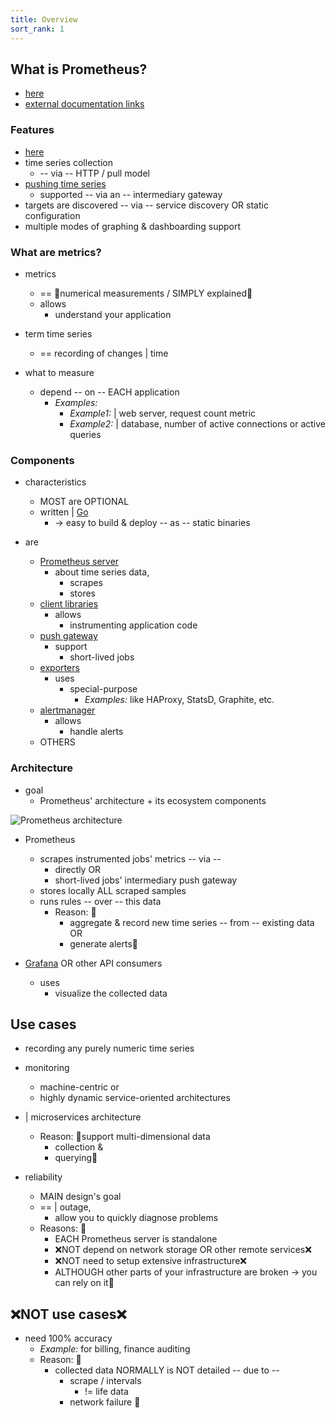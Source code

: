 ```yaml
---
title: Overview
sort_rank: 1
---
```


## What is Prometheus?

* [here](/prometheus-website/src/components/Hero.md)
* [external documentation links](media.md)

### Features

* [here](/prometheus-website/src/components/FeaturesCards.md)
* time series collection
  * -- via -- HTTP / pull model 
* [pushing time series](../instrumenting/pushing.md)
  * supported -- via an -- intermediary gateway
* targets are discovered -- via -- service discovery OR static configuration
* multiple modes of graphing & dashboarding support

### What are metrics?

* metrics
  * == 👀numerical measurements / SIMPLY explained👀
  * allows
    * understand your application 

* term time series
  * == recording of changes | time

* what to measure
  * depend -- on -- EACH application
    * _Examples:_ 
      * _Example1:_ | web server, request count metric
      * _Example2:_ | database, number of active connections or active queries

### Components

* characteristics
  * MOST are OPTIONAL
  * written | [Go](https://golang.org/)
    * -> easy to build & deploy -- as -- static binaries

* are
  * [Prometheus server](https://github.com/prometheus/prometheus)
    * about time series data,
      * scrapes
      * stores 
  * [client libraries](../instrumenting/clientlibs.md)
    * allows
      * instrumenting application code
  * [push gateway](https://github.com/prometheus/pushgateway)
    * support 
      * short-lived jobs
  * [exporters](../instrumenting/exporters.md)
    * uses
      * special-purpose
        * _Examples:_ like HAProxy, StatsD, Graphite, etc.
  * [alertmanager](https://github.com/prometheus/alertmanager)
    * allows
      * handle alerts
  * OTHERS

### Architecture

* goal
  * Prometheus' architecture + its ecosystem components

![Prometheus architecture](/prometheus-website/public/assets/docs/architecture.svg)

* Prometheus 
  * scrapes instrumented jobs' metrics -- via --
    * directly OR
    * short-lived jobs' intermediary push gateway 
  * stores locally ALL scraped samples
  * runs rules -- over -- this data
    * Reason: 🧠
      * aggregate & record new time series -- from -- existing data OR
      * generate alerts🧠

* [Grafana](https://grafana.com/) OR other API consumers
  * uses
    * visualize the collected data

## Use cases

* recording any purely numeric time series
* monitoring
  * machine-centric or
  * highly dynamic service-oriented architectures
* | microservices architecture
  * Reason: 🧠support multi-dimensional data
    * collection &
    * querying🧠

* reliability
  * MAIN design's goal
  * == | outage,
    * allow you to quickly diagnose problems
  * Reasons: 🧠
    * EACH Prometheus server is standalone
    * ❌NOT depend on network storage OR other remote services❌ 
    * ❌NOT need to setup extensive infrastructure❌
    * ALTHOUGH other parts of your infrastructure are broken -> you can rely on it🧠

## ❌NOT use cases❌

* need 100% accuracy
  * _Example:_ for billing, finance auditing
  * Reason: 🧠
    * collected data NORMALLY is NOT detailed -- due to --
      * scrape / intervals
        * != life data
      * network failure 🧠
